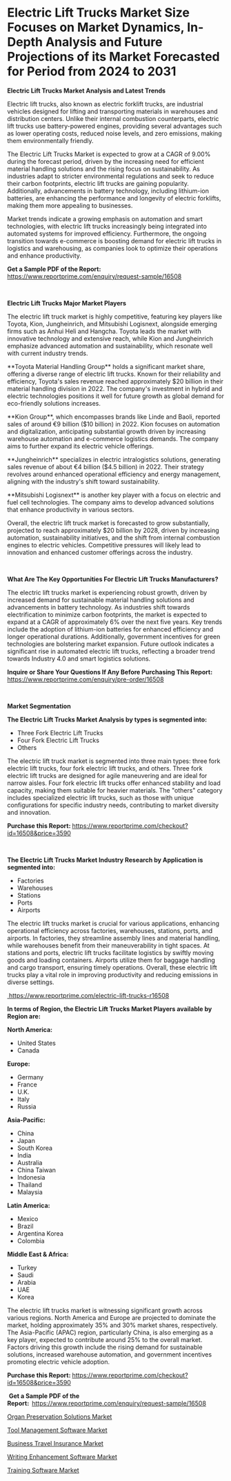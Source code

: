 <p><h1>Electric Lift Trucks Market Size Focuses on Market Dynamics, In-Depth Analysis and Future Projections of its Market Forecasted for Period from 2024 to 2031</h1></p><p><strong>Electric Lift Trucks Market Analysis and Latest Trends</strong></p>
<p><p>Electric lift trucks, also known as electric forklift trucks, are industrial vehicles designed for lifting and transporting materials in warehouses and distribution centers. Unlike their internal combustion counterparts, electric lift trucks use battery-powered engines, providing several advantages such as lower operating costs, reduced noise levels, and zero emissions, making them environmentally friendly.</p><p>The Electric Lift Trucks Market is expected to grow at a CAGR of 9.00% during the forecast period, driven by the increasing need for efficient material handling solutions and the rising focus on sustainability. As industries adapt to stricter environmental regulations and seek to reduce their carbon footprints, electric lift trucks are gaining popularity. Additionally, advancements in battery technology, including lithium-ion batteries, are enhancing the performance and longevity of electric forklifts, making them more appealing to businesses.</p><p>Market trends indicate a growing emphasis on automation and smart technologies, with electric lift trucks increasingly being integrated into automated systems for improved efficiency. Furthermore, the ongoing transition towards e-commerce is boosting demand for electric lift trucks in logistics and warehousing, as companies look to optimize their operations and enhance productivity.</p></p>
<p><strong>Get a Sample PDF of the Report:&nbsp;</strong> <a href="https://www.reportprime.com/enquiry/request-sample/16508?utm_campaign=1141&utm_medium=2&utm_source=Github&utm_content=ia&utm_term=23112024&utm_id=electric-lift-trucks">https://www.reportprime.com/enquiry/request-sample/16508</a></p>
<p>&nbsp;</p>
<p><strong>Electric Lift Trucks Major Market Players</strong></p>
<p><p>The electric lift truck market is highly competitive, featuring key players like Toyota, Kion, Jungheinrich, and Mitsubishi Logisnext, alongside emerging firms such as Anhui Heli and Hangcha. Toyota leads the market with innovative technology and extensive reach, while Kion and Jungheinrich emphasize advanced automation and sustainability, which resonate well with current industry trends.</p><p>**Toyota Material Handling Group** holds a significant market share, offering a diverse range of electric lift trucks. Known for their reliability and efficiency, Toyota's sales revenue reached approximately $20 billion in their material handling division in 2022. The company's investment in hybrid and electric technologies positions it well for future growth as global demand for eco-friendly solutions increases.</p><p>**Kion Group**, which encompasses brands like Linde and Baoli, reported sales of around €9 billion ($10 billion) in 2022. Kion focuses on automation and digitalization, anticipating substantial growth driven by increasing warehouse automation and e-commerce logistics demands. The company aims to further expand its electric vehicle offerings.</p><p>**Jungheinrich** specializes in electric intralogistics solutions, generating sales revenue of about €4 billion ($4.5 billion) in 2022. Their strategy revolves around enhanced operational efficiency and energy management, aligning with the industry's shift toward sustainability.</p><p>**Mitsubishi Logisnext** is another key player with a focus on electric and fuel cell technologies. The company aims to develop advanced solutions that enhance productivity in various sectors.</p><p>Overall, the electric lift truck market is forecasted to grow substantially, projected to reach approximately $20 billion by 2028, driven by increasing automation, sustainability initiatives, and the shift from internal combustion engines to electric vehicles. Competitive pressures will likely lead to innovation and enhanced customer offerings across the industry.</p></p>
<p>&nbsp;</p>
<p><strong>What Are The Key Opportunities For Electric Lift Trucks Manufacturers?</strong></p>
<p><p>The electric lift trucks market is experiencing robust growth, driven by increased demand for sustainable material handling solutions and advancements in battery technology. As industries shift towards electrification to minimize carbon footprints, the market is expected to expand at a CAGR of approximately 6% over the next five years. Key trends include the adoption of lithium-ion batteries for enhanced efficiency and longer operational durations. Additionally, government incentives for green technologies are bolstering market expansion. Future outlook indicates a significant rise in automated electric lift trucks, reflecting a broader trend towards Industry 4.0 and smart logistics solutions.</p></p>
<p><strong>Inquire or Share Your Questions If Any Before Purchasing This Report:</strong> <a href="https://www.reportprime.com/enquiry/pre-order/16508?utm_campaign=1141&utm_medium=2&utm_source=Github&utm_content=ia&utm_term=23112024&utm_id=electric-lift-trucks">https://www.reportprime.com/enquiry/pre-order/16508</a></p>
<p>&nbsp;</p>
<p><strong>Market Segmentation</strong></p>
<p><strong>The Electric Lift Trucks Market Analysis by types is segmented into:</strong></p>
<p><ul><li>Three Fork Electric Lift Trucks</li><li>Four Fork Electric Lift Trucks</li><li>Others</li></ul></p>
<p><p>The electric lift truck market is segmented into three main types: three fork electric lift trucks, four fork electric lift trucks, and others. Three fork electric lift trucks are designed for agile maneuvering and are ideal for narrow aisles. Four fork electric lift trucks offer enhanced stability and load capacity, making them suitable for heavier materials. The "others" category includes specialized electric lift trucks, such as those with unique configurations for specific industry needs, contributing to market diversity and innovation.</p></p>
<p><strong>Purchase this Report:&nbsp;</strong><a href="https://www.reportprime.com/checkout?id=16508&price=3590&utm_campaign=1141&utm_medium=2&utm_source=Github&utm_content=ia&utm_term=23112024&utm_id=electric-lift-trucks">https://www.reportprime.com/checkout?id=16508&price=3590</a></p>
<p>&nbsp;</p>
<p><strong>The Electric Lift Trucks Market Industry Research by Application is segmented into:</strong></p>
<p><ul><li>Factories</li><li>Warehouses</li><li>Stations</li><li>Ports</li><li>Airports</li></ul></p>
<p><p>The electric lift trucks market is crucial for various applications, enhancing operational efficiency across factories, warehouses, stations, ports, and airports. In factories, they streamline assembly lines and material handling, while warehouses benefit from their maneuverability in tight spaces. At stations and ports, electric lift trucks facilitate logistics by swiftly moving goods and loading containers. Airports utilize them for baggage handling and cargo transport, ensuring timely operations. Overall, these electric lift trucks play a vital role in improving productivity and reducing emissions in diverse settings.</p></p>
<p><a href="https://www.reportprime.com/electric-lift-trucks-r16508?utm_campaign=1141&utm_medium=2&utm_source=Github&utm_content=ia&utm_term=23112024&utm_id=electric-lift-trucks">&nbsp;https://www.reportprime.com/electric-lift-trucks-r16508</a></p>
<p><strong>In terms of Region, the Electric Lift Trucks Market Players available by Region are:</strong></p>
<p>
    <p> <strong> North America: </strong>
        <ul>
            <li>United States</li>
            <li>Canada</li>
        </ul>
        </p> 
    <p> <strong> Europe: </strong>
        <ul>
            <li>Germany</li>
            <li>France</li>
            <li>U.K.</li>
            <li>Italy</li>
            <li>Russia</li>
        </ul>
        </p> 
    <p> <strong> Asia-Pacific: </strong>
        <ul>
            <li>China</li>
            <li>Japan</li>
            <li>South Korea</li>
            <li>India</li>
            <li>Australia</li>
            <li>China Taiwan</li>
            <li>Indonesia</li>
            <li>Thailand</li>
            <li>Malaysia</li>
        </ul>
        </p> 
    <p> <strong> Latin America: </strong>
        <ul>
            <li>Mexico</li>
            <li>Brazil</li>
            <li>Argentina Korea</li>
            <li>Colombia</li>
        </ul>
        </p> 
    <p> <strong> Middle East & Africa: </strong>
        <ul>
            <li>Turkey</li>
            <li>Saudi</li>
            <li>Arabia</li>
            <li>UAE</li>
            <li>Korea</li>
        </ul>
    </p>
    </p>
<p><p>The electric lift trucks market is witnessing significant growth across various regions. North America and Europe are projected to dominate the market, holding approximately 35% and 30% market shares, respectively. The Asia-Pacific (APAC) region, particularly China, is also emerging as a key player, expected to contribute around 25% to the overall market. Factors driving this growth include the rising demand for sustainable solutions, increased warehouse automation, and government incentives promoting electric vehicle adoption.</p></p>
<p><strong>Purchase this Report: </strong><a href="https://www.reportprime.com/checkout?id=16508&price=3590&utm_campaign=1141&utm_medium=2&utm_source=Github&utm_content=ia&utm_term=23112024&utm_id=electric-lift-trucks">https://www.reportprime.com/checkout?id=16508&price=3590</a></p>
<p>&nbsp;<strong>Get a Sample PDF of the Report:&nbsp;&nbsp;</strong><a href="https://www.reportprime.com/enquiry/request-sample/16508?utm_campaign=1141&utm_medium=2&utm_source=Github&utm_content=ia&utm_term=23112024&utm_id=electric-lift-trucks">https://www.reportprime.com/enquiry/request-sample/16508</a></p>
<p><strong></strong></p>
<p><p><a href="https://www.linkedin.com/pulse/market-growth-organ-preservation-solutions-sector-2024-2031-emerging-k8exf?utm_campaign=1141&utm_medium=2&utm_source=Github&utm_content=ia&utm_term=23112024&utm_id=electric-lift-trucks">Organ Preservation Solutions Market</a></p><p><a href="https://www.linkedin.com/pulse/tool-management-software-market-overview-size-value-predicted-ymtjc?utm_campaign=1141&utm_medium=2&utm_source=Github&utm_content=ia&utm_term=23112024&utm_id=electric-lift-trucks">Tool Management Software Market</a></p><p><a href="https://issuu.com/reportprime-2/docs/business-travel-insurance-market-si_ac24880a7ee94d?utm_campaign=1141&utm_medium=2&utm_source=Github&utm_content=ia&utm_term=23112024&utm_id=electric-lift-trucks">Business Travel Insurance Market</a></p><p><a href="https://issuu.com/reportprime-2/docs/writing-enhancement-software-market_0e4317fad51e56?utm_campaign=1141&utm_medium=2&utm_source=Github&utm_content=ia&utm_term=23112024&utm_id=electric-lift-trucks">Writing Enhancement Software Market</a></p><p><a href="https://www.linkedin.com/pulse/future-market-revenue-growth-training-software-68-cagr-2024-2031-socsc?utm_campaign=1141&utm_medium=2&utm_source=Github&utm_content=ia&utm_term=23112024&utm_id=electric-lift-trucks">Training Software Market</a></p></p>
